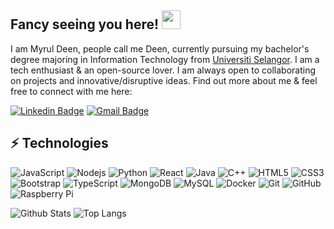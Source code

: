
<!---
myruldeen/myruldeen is a ✨ special ✨ repository because its `README.md` (this file) appears on your GitHub profile.
You can click the Preview link to take a look at your changes.
--->
## Fancy seeing you here! <img src="https://raw.githubusercontent.com/aemmadi/aemmadi/master/wave.gif" width="30px">

I am Myrul Deen, people call me Deen, currently pursuing my bachelor's degree majoring in Information Technology from [Universiti Selangor](https://unisel.edu.my/). I am a tech enthusiast & an open-source lover. I am always open to collaborating on projects and innovative/disruptive ideas. Find out more about me & feel free to connect with me here:

[![Linkedin Badge](https://img.shields.io/badge/-rashideenzaidi-blue?style=flat-square&logo=Linkedin&logoColor=white&link=https://www.linkedin.com/in/muhd-amirul-rashideen-zaidi-65682015a/)](https://www.linkedin.com/in/muhd-amirul-rashideen-zaidi-65682015a/)
[![Gmail Badge](https://img.shields.io/badge/-funstudy10@gmail.com-c14438?style=flat-square&logo=Gmail&logoColor=white&link=mailto:funstudy10@gmail.com)](mailto:funstudy10@gmail.com)

## ⚡ Technologies

![JavaScript](https://img.shields.io/badge/-JavaScript-black?style=flat-square&logo=javascript)
![Nodejs](https://img.shields.io/badge/-Nodejs-black?style=flat-square&logo=Node.js)
![Python](https://img.shields.io/badge/-Python-black?style=flat-square&logo=Python)
![React](https://img.shields.io/badge/-React-black?style=flat-square&logo=react)
![Java](https://img.shields.io/badge/-java-E34A86?style=flat-square&logo=java)
![C++](https://img.shields.io/badge/-C++-00599C?style=flat-square&logo=c)
![HTML5](https://img.shields.io/badge/-HTML5-E34F26?style=flat-square&logo=html5&logoColor=white)
![CSS3](https://img.shields.io/badge/-CSS3-1572B6?style=flat-square&logo=css3)
![Bootstrap](https://img.shields.io/badge/-Bootstrap-563D7C?style=flat-square&logo=bootstrap)
![TypeScript](https://img.shields.io/badge/-TypeScript-007ACC?style=flat-square&logo=typescript)
![MongoDB](https://img.shields.io/badge/-MongoDB-black?style=flat-square&logo=mongodb)
![MySQL](https://img.shields.io/badge/-MySQL-black?style=flat-square&logo=mysql)
![Docker](https://img.shields.io/badge/-Docker-black?style=flat-square&logo=docker)
![Git](https://img.shields.io/badge/-Git-black?style=flat-square&logo=git)
![GitHub](https://img.shields.io/badge/-GitHub-181717?style=flat-square&logo=github)
![Raspberry Pi](https://img.shields.io/badge/-Raspberry%20Pi-C51A4A?style=flat-square&logo=Raspberry-Pi)

![Github Stats](https://github-readme-stats.vercel.app/api?username=myruldeen&count_private=true&show_icons=true&include_all_commits=true)
![Top Langs](https://github-readme-stats.vercel.app/api/top-langs/?username=myruldeen&hide=TeX&layout=compact)
